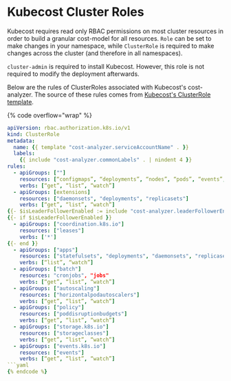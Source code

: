 # Kubecost Cluster Roles

Kubecost requires read only RBAC permissions on most cluster resources in order to build a granular cost-model for all resources. `Role` can be set to make changes in your namespace, while `ClusterRole` is required to make changes across the cluster (and therefore in all namespaces).

`cluster-admin` is required to install Kubecost. However, this role is not required to modify the deployment afterwards.

Below are the rules of ClusterRoles associated with Kubecost's cost-analyzer. The source of these rules comes from [Kubecost's ClusterRole template](https://github.com/kubecost/cost-analyzer-helm-chart/blob/develop/cost-analyzer/templates/cost-analyzer-cluster-role-template.yaml).

{% code overflow="wrap" %}
```yaml
apiVersion: rbac.authorization.k8s.io/v1
kind: ClusterRole
metadata:
  name: {{ template "cost-analyzer.serviceAccountName" . }}
  labels:
    {{ include "cost-analyzer.commonLabels" . | nindent 4 }}
rules:
  - apiGroups: [""]
    resources: [“configmaps”, “deployments”, “nodes”, “pods”, “events”, “services”, “resourcequotas”, “replicationcontrollers”, “limitranges”, “persistentvolumeclaims”, “persistentvolumes”, “namespaces”, “endpoints”]
    verbs: [“get”, “list”, “watch”]
  - apiGroups: [extensions]
    resources: ["daemonsets", "deployments", "replicasets"]
    verbs: [“get”, “list”, “watch”]
{{- $isLeaderFollowerEnabled := include "cost-analyzer.leaderFollowerEnabled" . }}
{{- if $isLeaderFollowerEnabled }}
  - apiGroups: ["coordination.k8s.io"]
    resources: ["leases"]
    verbs: ['*']
{{- end }}
  - apiGroups: ["apps"]
    resources: ["statefulsets", "deployments", "daemonsets", "replicasets"]
    verbs: [“list”, “watch”]
  - apiGroups: ["batch"]
    resources: "cronjobs", "jobs"
    verbs: [“get”, “list”, “watch”]
  - apiGroups: ["autoscaling"]
    resources: ["horizontalpodautoscalers"]
    verbs: [“get”, “list”, “watch”]
  - apiGroups: ["policy"]
    resources: ["poddisruptionbudgets"]
    verbs: [“get”, “list”, “watch”]
  - apiGroups: ["storage.k8s.io"]
    resources: ["storageclasses"]
    verbs: [“get”, “list”, “watch”]
  - apiGroups: ["events.k8s.io"]
    resources: ["events"]
    verbs: [“get”, “list”, “watch”]
```yaml
{% endcode %}
